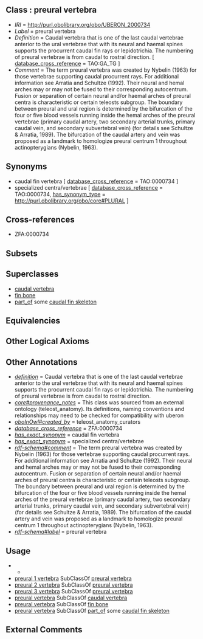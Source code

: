 
## Class : preural vertebra

 * *IRI* = http://purl.obolibrary.org/obo/UBERON_2000734
 * *Label* = preural vertebra
 * *Definition* = Caudal vertebra that is one of the last caudal vertebrae anterior to the ural vertebrae that with its neural and haemal spines supports the procurrent caudal fin rays or lepidotrichia. The numbering of preural vertebrae is from caudal to rostral direction. [ [database_cross_reference](../../ef/oboInOwl#hasDbXref.md) = TAO:GA_TG ]
 * *Comment* = The term preural vertebra was created by Nybelin (1963) for those vertebrae supporting caudal procurrent rays. For additional information see Arratia and Schultze (1992). Their neural and hemal arches may or may not be fused to their corresponding autocentrum. Fusion or separation of certain neural and/or haemal arches of preural centra is characteristic or certain teleosts subgroup. The boundary between preural and ural region is determined by the bifurcation of the four or five blood vessels running inside the hemal arches of the preural vertebrae (primary caudal artery, two secondary arterial trunks, primary caudal vein, and secondary subvertebral vein) (for details see Schultze & Arratia, 1989). The bifurcation of the caudal artery and vein was proposed as a landmark to homologize preural centrum 1 throughout actinopterygians (Nybelin, 1963).

## Synonyms

 * caudal fin vertebra [ [database_cross_reference](../../ef/oboInOwl#hasDbXref.md) = TAO:0000734 ]
 * specialized centra/vertebrae [ [database_cross_reference](../../ef/oboInOwl#hasDbXref.md) = TAO:0000734, [has_synonym_type](../../pe/oboInOwl#hasSynonymType.md) = http://purl.obolibrary.org/obo/core#PLURAL ]

## Cross-references

 * ZFA:0000734

## Subsets


## Superclasses

 * [caudal vertebra](../../UBERON/95/UBERON_0001095.md)
 * [fin bone](../../UBERON/76/UBERON_0004376.md)
 * [part_of](../../BFO/50/BFO_0000050.md) some [caudal fin skeleton](../../UBERON/67/UBERON_4000167.md)

## Equivalencies


## Other Logical Axioms


## Other Annotations

 * *[definition](../../IAO/15/IAO_0000115.md)* = Caudal vertebra that is one of the last caudal vertebrae anterior to the ural vertebrae that with its neural and haemal spines supports the procurrent caudal fin rays or lepidotrichia. The numbering of preural vertebrae is from caudal to rostral direction.
 * *[core#provenance_notes](../../core#provenance/es/core#provenance_notes.md)* = This class was sourced from an external ontology (teleost_anatomy). Its definitions, naming conventions and relationships may need to be checked for compatibility with uberon
 * *[oboInOwl#created_by](../../oboInOwl#created/by/oboInOwl#created_by.md)* = teleost_anatomy_curators
 * *[database_cross_reference](../../ef/oboInOwl#hasDbXref.md)* = ZFA:0000734
 * *[has_exact_synonym](../../ym/oboInOwl#hasExactSynonym.md)* = caudal fin vertebra
 * *[has_exact_synonym](../../ym/oboInOwl#hasExactSynonym.md)* = specialized centra/vertebrae
 * *[rdf-schema#comment](../../nt/rdf-schema#comment.md)* = The term preural vertebra was created by Nybelin (1963) for those vertebrae supporting caudal procurrent rays. For additional information see Arratia and Schultze (1992). Their neural and hemal arches may or may not be fused to their corresponding autocentrum. Fusion or separation of certain neural and/or haemal arches of preural centra is characteristic or certain teleosts subgroup. The boundary between preural and ural region is determined by the bifurcation of the four or five blood vessels running inside the hemal arches of the preural vertebrae (primary caudal artery, two secondary arterial trunks, primary caudal vein, and secondary subvertebral vein) (for details see Schultze & Arratia, 1989). The bifurcation of the caudal artery and vein was proposed as a landmark to homologize preural centrum 1 throughout actinopterygians (Nybelin, 1963).
 * *[rdf-schema#label](../../el/rdf-schema#label.md)* = preural vertebra

## Usage

 * -
 * [preural 1 vertebra](../../UBERON/57/UBERON_2000557.md) SubClassOf [preural vertebra](../../UBERON/34/UBERON_2000734.md)
 * [preural 2 vertebra](../../UBERON/86/UBERON_2000586.md) SubClassOf [preural vertebra](../../UBERON/34/UBERON_2000734.md)
 * [preural 3 vertebra](../../UBERON/12/UBERON_2002112.md) SubClassOf [preural vertebra](../../UBERON/34/UBERON_2000734.md)
 * [preural vertebra](../../UBERON/34/UBERON_2000734.md) SubClassOf [caudal vertebra](../../UBERON/95/UBERON_0001095.md)
 * [preural vertebra](../../UBERON/34/UBERON_2000734.md) SubClassOf [fin bone](../../UBERON/76/UBERON_0004376.md)
 * [preural vertebra](../../UBERON/34/UBERON_2000734.md) SubClassOf [part_of](../../BFO/50/BFO_0000050.md) some [caudal fin skeleton](../../UBERON/67/UBERON_4000167.md)

## External Comments

